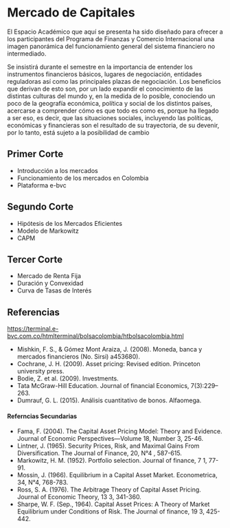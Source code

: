 # Mercado de Capitales


El Espacio Académico que aquí se presenta ha sido diseñado para ofrecer a los participantes del Programa de Finanzas y Comercio Internacional una imagen panorámica del funcionamiento general del sistema financiero no intermediado.

Se insistirá durante el semestre en la importancia de entender los instrumentos financieros básicos, lugares de negociación, entidades reguladoras así como las principales plazas de negociación.  Los beneficios que derivan de esto son, por un lado expandir el conocimiento de las distintas culturas del mundo y, en la medida de lo posible, conociendo un poco de la geografía económica, política y social de los distintos países, acercarse a comprender cómo es que todo es como es, porque ha llegado a ser eso, es decir, que las situaciones sociales, incluyendo las políticas, económicas y financieras son el resultado de su trayectoria, de su devenir, por lo tanto, está sujeto a la posibilidad de cambio


## Primer Corte

* Introducción a los mercados
* Funcionamiento de los mercados en Colombia
* Plataforma e-bvc

## Segundo Corte

* Hipótesis de los Mercados Eficientes
* Modelo de Markowitz
* CAPM

## Tercer Corte

* Mercado de Renta Fija
* Duración y Convexidad
* Curva de Tasas de Interés



## Referencias

https://terminal.e-bvc.com.co/htmlterminal/bolsacolombia/htbolsacolombia.html

*	Mishkin, F. S., & Gómez Mont Araiza, J. (2008). Moneda, banca y mercados financieros (No. Sirsi) a453680).
*	Cochrane, J. H. (2009). Asset pricing: Revised edition. Princeton university press.
*	Bodie, Z. et al. (2009).  Investments.
* Tata McGraw-Hill Education. Journal of financial Economics, 7(3):229–263. 
*	Dumrauf, G. L. (2015). Análisis cuantitativo de bonos. Alfaomega. 

#### Referncias Secundarias

* Fama, F. (2004). The Capital Asset Pricing Model: Theory and Evidence. Journal of Economic Perspectives—Volume 18, Number 3, 25-46.
* Lintner, J. (1965). Security Prices, Risk, and Maximal Gains From Diversification. The Journal of Finance, 20, N°4 , 587-615.
* Markowitz, H. M. (1952). Portfolio selection. Journal of finance, 7 1, 77-91.
* Mossin, J. (1966). Equilibrium in a Capital Asset Market. Econometrica, 34, N°4, 768-783.
* Ross, S. A. (1976). The Arbitrage Theory of Capital Asset Pricing. Journal of Economic Theory, 13 3, 341-360.
* Sharpe, W. F. (Sep., 1964). Capital Asset Prices: A Theory of Market Equilibrium under Conditions of Risk. The Journal of finance, 19 3, 425-442.


